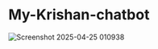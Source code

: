 # My-Krishan-chatbot


![Screenshot 2025-04-25 010938](https://github.com/user-attachments/assets/af676389-1190-4d4d-bc03-ac6a62c6b959)
